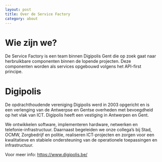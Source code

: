 ```yaml
---
layout: post                    
title: Over de Service Factory
category: about
---
```


# Wie zijn we?

De Service Factory is een team binnen Digipolis Gent die op zoek gaat naar herbruikbare componenten binnen de lopende projecten. Deze componenten worden als services opgebouwd volgens het API-first principe.

# Digipolis

De opdrachthoudende vereniging Digipolis werd in 2003 opgericht en is een verlenging van de Antwerpse en Gentse overheden met bevoegdheid op het vlak van ICT. Digipolis heeft een vestiging in Antwerpen en Gent.

We ontwikkelen software, implementeren hardware, netwerken en telefonie-infrastructuur. Daarnaast begeleiden we onze collega’s bij Stad, OCMW, Zorgbedrijf en politie, realiseren ICT-projecten en zorgen voor een kwalitatieve en stabiele ondersteuning van de operationele toepassingen en infrastructuur.

Voor meer info: https://www.digipolis.be/
